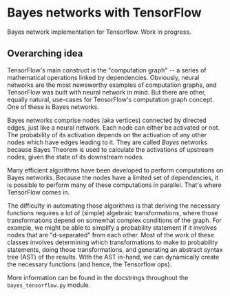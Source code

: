 # Bayes networks with TensorFlow

Bayes network implementation for Tensorflow. Work in progress.

## Overarching idea

TensorFlow's main construct is the "computation graph" -- a series of mathematical operations linked by dependencies. Obviously, neural networks are the most newsworthy examples of computation graphs, and TensorFlow was built with neural network in mind. But there are other, equally natural, use-cases for TensorFlow's computation graph concept. One of these is Bayes networks.

Bayes networks comprise nodes (aka vertices) connected by directed edges, just like a neural network. Each node can either be activated or not. The probability of its activation depends on the activation of any other nodes which have edges leading to it. They are called _Bayes_ networks because Bayes Theorem is used to calculate the activations of upstream nodes, given the state of its downstream nodes.

Many efficient algorithms have been developed to perform computations on Bayes networks. Because the nodes have a limited set of dependencies, it is possible to perform many of these computations in parallel. That's where TensorFlow comes in.

The difficulty in automating those algorithms is that deriving the necessary functions requires a lot of (simple) algebraic transformations, where those transformations depend on somewhat complex conditions of the graph. For example, we might be able to simplify a probability statement if it involves nodes that are "d-separated" from each other. Most of the work of these classes involves determining which transformations to make to probability statements, doing those transformations, and generating an abstract syntax tree (AST) of the results. With the AST in-hand, we can dynamically create the necessary functions (and hence, the Tensorflow ops).

More information can be found in the docstrings throughout the `bayes_tensorflow.py` module.
